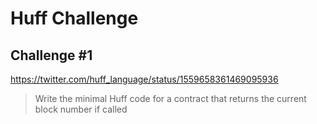 # Huff Challenge

## Challenge #1
https://twitter.com/huff_language/status/1559658361469095936

>Write the minimal Huff code for a contract that returns the current block number if called